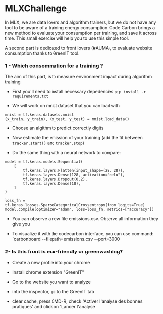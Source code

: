 # MLXChallenge

In MLX, we are data lovers and algorithm trainers, but we do not have any tool to be aware of a training energy 
consumption. Code Carbon brings a new method to evaluate your consumption per training, and save it across time.
This small exercise will help you to use this simple tool.

A second part is dedicated to front lovers (#AUMA), to evaluate website consumption thanks to GreenIT tool.


### 1 - Which consommation for a training ?

The aim of this part, is to measure environment impact during algorithm training

- First you'll need to install necessary depedencies `pip install -r requirements.txt`

- We will work on mnist dataset that you can load with

```
mnist = tf.keras.datasets.mnist
(x_train, y_train), (x_test, y_test) = mnist.load_data()
```

- Choose an algithm to predict correctly digits

- Now estimate the emission of your training (add the fit between `tracker.start()` and `tracker.stop`)

- Do the same thing with a neural network to compare:

```
model = tf.keras.models.Sequential(
    [
        tf.keras.layers.Flatten(input_shape=(28, 28)),
        tf.keras.layers.Dense(128, activation="relu"),
        tf.keras.layers.Dropout(0.2),
        tf.keras.layers.Dense(10),
    ]
)

loss_fn = tf.keras.losses.SparseCategoricalCrossentropy(from_logits=True)
model.compile(optimizer="adam", loss=loss_fn, metrics=["accuracy"])
```

- You can observe a new file emissions.csv. Observe all information they give you

- To visualize it with the codecarbon interface, you can use command: `carbonboard --filepath=emissions.csv --port=3000

### 2- Is this front is eco-friendly or greenwashing?

- Create a new profile into your chrome

- Install chrome extension "GreenIT"

- Go to the website you want to analyze

- into the inspector, go to the GreenIT tab

- clear cache, press CMD-R, check 'Activer l'analyse des bonnes pratiques' and click on 'Lancer l'analyse


